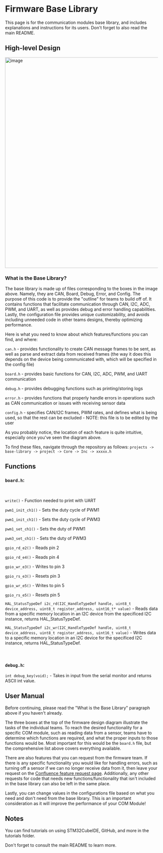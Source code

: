 # Firmware Base Library

This page is for the communication modules base library, and includes explanations and instructions for its users. Don't forget to also read the main README.

## High-level Design

<img width="692" alt="image" src="https://github.com/UBCSailbot/com-module-firmware/assets/144284916/c1f9b2fc-40b4-414a-8d1a-b80418eed409">

### What is the Base Library?
The base library is made up of files corresponding to the boxes in the image above. Namely, they are CAN, Board, Debug, Error, and Config. The purpose of this code is to provide the "outline" for teams to build off of. It contains functions that facilitate communication through CAN, I2C, ADC, PWM, and UART, as well as provides debug and error handling capabilities. Lastly, the configuration file provides unique customizability, and avoids including unneeded code in other teams designs, thereby optimizing performance.

Here is what you need to know about which features/functions you can find, and where:

```can.h``` - provides functionality to create CAN message frames to be sent, as well as parse and extract data from received frames (the way it does this depends on the device being communicated with, which will be specified in the config file) 

```board.h``` - provides basic functions for CAN, I2C, ADC, PWM, and UART communication

```debug.h``` - provides debugging functions such as printing/storing logs

```error.h``` - provides functions that properly handle errors in operations such as CAN communication or issues with receiving sensor data

```config.h``` - specifies CAN/I2C frames, PWM rates, and defines what is being used, so that the rest can be excluded - NOTE: this file is to be edited by the user

As you probably notice, the location of each feature is quite intuitive, especially once you've seen the diagram above.

To find these files, navigate through the repository as follows: ```projects -> base-library -> project -> Core -> Inc -> xxxxx.h```

## Functions

### ```board.h```:

<br/>

```write()``` - Function needed to print with UART

```pwm1_init_ch1()``` - Sets the duty cycle of PWM1

```pwm1_init_ch1()``` - Sets the duty cycle of PWM3

```pwm1_set_ch1()``` - Sets the duty of PWM1

```pwm3_set_ch1()``` - Sets the duty of PWM3

```gpio_rd_e2()``` - Reads pin 2

```gpio_rd_e4()``` - Reads pin 4

```gpio_wr_e3()``` - Writes to pin 3

```gpio_rs_e3()``` - Resets pin 3

```gpio_wr_e5()``` - Writes to pin 5 

```gpio_rs_e5()``` - Resets pin 5 

```HAL_StatusTypeDef i2c_rd(I2C_HandleTypeDef handle, uint8_t device_address, uint8_t register_address, uint16_t* value)``` - Reads data from a specific memory location in an I2C device from the specificed I2C instance, returns HAL_StatusTypeDef.

```HAL_StatusTypeDef i2c_wr(I2C_HandleTypeDef handle, uint8_t device_address, uint8_t register_address, uint16_t value)``` - Writes data to a specific memory location in an I2C device for the specificed I2C instance, returns HAL_StatusTypeDef.

<br/> 

### ```debug.h```:

```int debug_key(void);``` - Takes in input from the serial monitor and returns ASCII int value.


## User Manual
Before continuing, please read the "What is the Base Library" paragraph above if you haven't already.

The three boxes at the top of the firmware design diagram illustrate the tasks of the individual teams. To reach the desired functionality for a specific COM module, such as reading data from a sensor, teams have to determine which functions are required, and what the proper inputs to those functions would be. Most important for this would be the ```board.h``` file, but the comprehensive list above covers everything available.

There are also features that you can request from the firmware team. If there is any specific functionality you would like for handling errors, such as turning off a sensor if we can no longer receive data from it, then leave your request on the [Confluence feature request page](https://ubcsailbot.atlassian.net/wiki/spaces/prjt22/pages/1994457093/Feature+Request). Additionally, any other requests for code that needs new functions/functionality that isn't included in the base library can also be left in the same place. 

Lastly, you can change values in the configurations file based on what you need and don't need from the base library. This is an important consideration as it will improve the performance of your COM Module!

## Notes
You can find tutorials on using STM32CubeIDE, GitHub, and more in the tutorials folder.

Don't forget to consult the main README to learn more.
